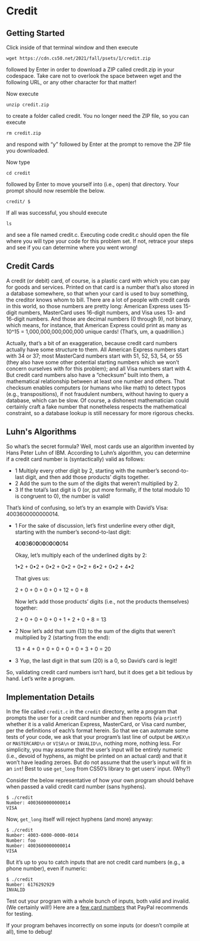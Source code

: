 # Credit
## Getting Started

Click inside of that terminal window and then execute

``
wget https://cdn.cs50.net/2021/fall/psets/1/credit.zip
``

followed by Enter in order to download a ZIP called credit.zip in your codespace. Take care not to overlook the space between wget and the following URL, or any other character for that matter!

Now execute

``
unzip credit.zip
``

to create a folder called credit. You no longer need the ZIP file, so you can execute

``
rm credit.zip
``

and respond with “y” followed by Enter at the prompt to remove the ZIP file you downloaded.

Now type

``
cd credit
``

followed by Enter to move yourself into (i.e., open) that directory. Your prompt should now resemble the below.

``
credit/ $
``

If all was successful, you should execute

``
ls
``

and see a file named credit.c. Executing code credit.c should open the file where you will type your code for this problem set. If not, retrace your steps and see if you can determine where you went wrong!

## Credit Cards
A credit (or debit) card, of course, is a plastic card with which you can pay for goods and services. Printed on that card is a number that’s also stored in a database somewhere, so that when your card is used to buy something, the creditor knows whom to bill. There are a lot of people with credit cards in this world, so those numbers are pretty long: American Express uses 15-digit numbers, MasterCard uses 16-digit numbers, and Visa uses 13- and 16-digit numbers. And those are decimal numbers (0 through 9), not binary, which means, for instance, that American Express could print as many as 10^15 = 1,000,000,000,000,000 unique cards! (That’s, um, a quadrillion.)

Actually, that’s a bit of an exaggeration, because credit card numbers actually have some structure to them. All American Express numbers start with 34 or 37; most MasterCard numbers start with 51, 52, 53, 54, or 55 (they also have some other potential starting numbers which we won’t concern ourselves with for this problem); and all Visa numbers start with 4. But credit card numbers also have a “checksum” built into them, a mathematical relationship between at least one number and others. That checksum enables computers (or humans who like math) to detect typos (e.g., transpositions), if not fraudulent numbers, without having to query a database, which can be slow. Of course, a dishonest mathematician could certainly craft a fake number that nonetheless respects the mathematical constraint, so a database lookup is still necessary for more rigorous checks.

## Luhn's Algorithms
So what’s the secret formula? Well, most cards use an algorithm invented by Hans Peter Luhn of IBM. According to Luhn’s algorithm, you can determine if a credit card number is (syntactically) valid as follows:


- 1 Multiply every other digit by 2, starting with the number’s second-to-last digit, and then add those products’ digits together.
- 2 Add the sum to the sum of the digits that weren’t multiplied by 2.
- 3 If the total’s last digit is 0 (or, put more formally, if the total modulo 10 is congruent to 0), the number is valid!

That’s kind of confusing, so let’s try an example with David’s Visa: 4003600000000014.

- 1 For the sake of discussion, let’s first underline every other digit, starting with the number’s second-to-last digit:

    **4**0**0**3**6**0**0**0**0**0**0**0**0**0**1**4

    Okay, let’s multiply each of the underlined digits by 2:

    1•2 + 0•2 + 0•2 + 0•2 + 0•2 + 6•2 + 0•2 + 4•2

    That gives us:

    2 + 0 + 0 + 0 + 0 + 12 + 0 + 8

    Now let’s add those products’ digits (i.e., not the products themselves) together:

    2 + 0 + 0 + 0 + 0 + 1 + 2 + 0 + 8 = 13

- 2 Now let’s add that sum (13) to the sum of the digits that weren’t multiplied by 2 (starting from the end):

    13 + 4 + 0 + 0 + 0 + 0 + 0 + 3 + 0 = 20

- 3 Yup, the last digit in that sum (20) is a 0, so David’s card is legit!

So, validating credit card numbers isn’t hard, but it does get a bit tedious by hand. Let’s write a program.

## Implementation Details
In the file called ``credit.c`` in the ``credit`` directory, write a program that prompts the user for a credit card number and then reports (via ``printf``) whether it is a valid American Express, MasterCard, or Visa card number, per the definitions of each’s format herein. So that we can automate some tests of your code, we ask that your program’s last line of output be ``AMEX\n`` or ``MASTERCARD\n`` or ``VISA\n`` or ``INVALID\n``, nothing more, nothing less. For simplicity, you may assume that the user’s input will be entirely numeric (i.e., devoid of hyphens, as might be printed on an actual card) and that it won’t have leading zeroes. But do not assume that the user’s input will fit in an ``int``! Best to use ``get_long`` from CS50’s library to get users’ input. (Why?)

Consider the below representative of how your own program should behave when passed a valid credit card number (sans hyphens).

```
$ ./credit
Number: 4003600000000014
VISA
```

Now, ``get_long`` itself will reject hyphens (and more) anyway:

```
$ ./credit
Number: 4003-6000-0000-0014
Number: foo
Number: 4003600000000014
VISA

```

But it’s up to you to catch inputs that are not credit card numbers (e.g., a phone number), even if numeric:

```
$ ./credit
Number: 6176292929
INVALID
```

Test out your program with a whole bunch of inputs, both valid and invalid. (We certainly will!) Here are a <a href="https://developer.paypal.com/api/nvp-soap/payflow/integration-guide/test-transactions/#standard-test-cards">few card numbers</a> that PayPal recommends for testing.

If your program behaves incorrectly on some inputs (or doesn’t compile at all), time to debug!

